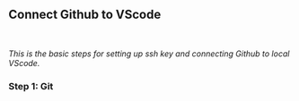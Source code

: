 ## **Connect Github to VScode**
<br>

*This is the basic steps for setting up ssh key and connecting Github to local VScode.*
<br>

### Step 1: Git